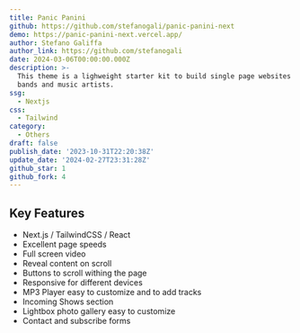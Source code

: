 ```yaml
---
title: Panic Panini
github: https://github.com/stefanogali/panic-panini-next
demo: https://panic-panini-next.vercel.app/
author: Stefano Galiffa
author_link: https://github.com/stefanogali
date: 2024-03-06T00:00:00.000Z
description: >-
  This theme is a lighweight starter kit to build single page websites for music
  bands and music artists.
ssg:
  - Nextjs
css:
  - Tailwind
category:
  - Others
draft: false
publish_date: '2023-10-31T22:20:38Z'
update_date: '2024-02-27T23:31:28Z'
github_star: 1
github_fork: 4
---
```


## Key Features

- Next.js / TailwindCSS / React
- Excellent page speeds
- Full screen video
- Reveal content on scroll
- Buttons to scroll withing the page
- Responsive for different devices
- MP3 Player easy to customize and to add tracks
- Incoming Shows section
- Lightbox photo gallery easy to customize
- Contact and subscribe forms
